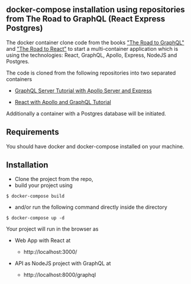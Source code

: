 ## docker-compose installation using repositories from The Road to GraphQL (React Express Postgres)

The docker container clone code from the books ["The Road to GraphQL"](https://roadtographql.com/) and ["The Road to React"](https://roadtoreact.com/) to start a multi-container application which is using the technologies: React, GraphQL, Apollo, Express, NodeJS and Postgres.

The code is cloned from the following repositories into two separated containers

* [GraphQL Server Tutorial with Apollo Server and Express](https://github.com/the-road-to-graphql/fullstack-apollo-express-postgresql-boilerplate)

* [React with Apollo and GraphQL Tutorial](https://github.com/the-road-to-graphql/react-graphql-github-apollo)

Additionally a container with a Postgres database will be initiated.

## Requirements 

You should have docker and docker-compose installed on your machine.

## Installation 

* Clone the project from the repo,
* build your project using

 ```
 $ docker-compose build
 ```
* and/or run the following command directly inside the directory

 ```
 $ docker-compose up -d
 ```
 Your project will run in the browser as

* Web App with React at 
  * http://localhost:3000/

 * API as NodeJS project with GraphQL at 
   * http://localhost:8000/graphql
 

 